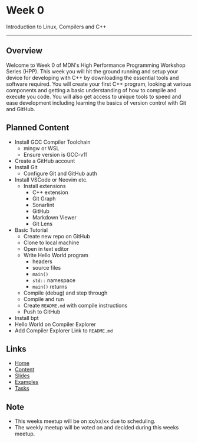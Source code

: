 # Week 0

Introduction to Linux, Compilers and C++

---

## Overview

Welcome to Week 0 of MDN's High Performance Programming Workshop Series (HPP). This week you will hit the ground running and setup your device for developing with C++ by downloading the essential tools and software required. You will create your first C++ program, looking at various components and getting a basic understanding of how to compile and execute you code. You will also get access to unique tools to speed and ease development including learning the basics of version control with Git and GitHub.

## Planned Content

- Install GCC Compiler Toolchain
  - mingw or WSL
  - Ensure version is GCC-v11
- Create a GitHub account
- Install Git
  - Configure Git and GitHub auth
- Install VSCode or Neovim etc.
  - Install extensions
    - C++ extension
    - Git Graph
    - Sonarlint
    - GitHub
    - Markdown Viewer
    - Git Lens
- Basic Tutorial
  - Create new repo on GitHub
  - Clone to local machine
  - Open in text editor
  - Write Hello World program
    - headers
    - source files
    - `main()`
    - `std::` namespace
    - `main()` returns
  - Compile (debug) and step through
  - Compile and run
  - Create `README.md` with compile instructions
  - Push to GitHub
- Install bpt
- Hello World on Compiler Explorer
- Add Compiler Explorer Link to `README.md`

## Links

- [Home](/README.md)
- [Content](/content/README.md)
- [Slides](week0/slides/README.md)
- [Examples](week0/examples/README.md)
- [Tasks](week0/tasks/README.md)

## Note

- This weeks meetup will be on xx/xx/xx due to scheduling.
- The weekly meetup will be voted on and decided during this weeks meetup.
